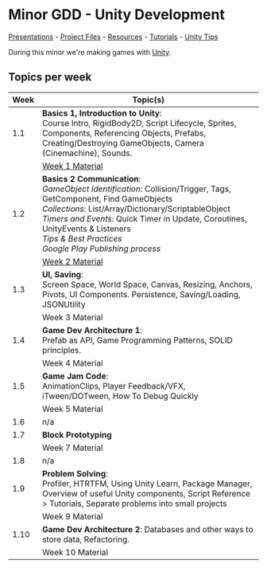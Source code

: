 # Minor GDD - Unity Development

[Presentations](https://hr-cmgt.github.io/Minor-GDD-Unity/) -
[Project Files](projectfiles/) - 
[Resources](classes/00_resources.md) - 
[Tutorials](classes/00_tutorials.md) -
[Unity Tips](classes/00_unity.md)

During this minor we're making games with [Unity](https://unity.com/).

## Topics per week

| Week | Topic(s) 
|------|---------
| 1.1 | **Basics 1, Introduction to Unity**: <br/>Course Intro, RigidBody2D, Script Lifecycle, Sprites, Components, Referencing Objects, Prefabs, Creating/Destroying GameObjects, Camera (Cinemachine), Sounds. 
|  | [Week 1 Material](./classes/01_basics1.md)
| 1.2 | **Basics 2 Communication**: <br/>*GameObject Identification*: Collision/Trigger, Tags, GetComponent, Find GameObjects <br/>*Collections*: List/Array/Dictionary/ScriptableObject <br/>*Timers and Events*: Quick Timer in Update, Coroutines, UnityEvents & Listeners <br/>*Tips & Best Practices* <br/>*Google Play Publishing process*
|  | [Week 2 Material](./classes/02_basics2.md)
| 1.3 | **UI, Saving**: <br/>Screen Space, World Space, Canvas, Resizing, Anchors, Pivots, UI Components. Persistence, Saving/Loading, JSONUtility
|  | <!--[Week 3 Material](./classes/03_UI.md) --> Week 3 Material
| 1.4 | **Game Dev Architecture 1**: <br/>Prefab as API, Game Programming Patterns, SOLID principles.
|  | <!-- [Week 4 Material](./classes/04_architecture1.md) --> Week 4 Material
| 1.5 | **Game Jam Code**: <br/>AnimationClips, Player Feedback/VFX, iTween/DOTween, How To Debug Quickly
|  | <!-- [Week 5 Material](./classes/05_8_gamejam.md) --> Week 5 Material
| 1.6 | n/a
| 1.7 | **Block Prototyping** 
|  | <!-- [Week 7 Material](./classes/07_blockprototyping.md) --> Week 7 Material
| 1.8 | n/a
| 1.9 | **Problem Solving**: <br/>Profiler, HTRTFM, Using Unity Learn, Package Manager, Overview of useful Unity components, Script Reference > Tutorials, Separate problems into small projects
|  | <!--  [Week 9 Material](./classes/09_problemsolving.md) --> Week 9 Material
| 1.10 | **Game Dev Architecture 2**: Databases and other ways to store data, Refactoring.
|  | <!--  [Week 10 Material](./classes/10_architecture2.md) --> Week 10 Material